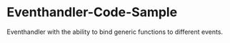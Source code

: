 # Eventhandler-Code-Sample
Eventhandler with the ability to bind generic functions to different events.
